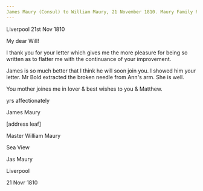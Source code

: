 ```yaml
---
James Maury (Consul) to William Maury, 21 November 1810. Maury Family Papers, Special Collections Research Center, Swem Library, College of William and Mary. Box 1b folder 36
---
```


Liverpool 21st Nov 1810

My dear Will!

I thank you for your letter which gives me the more pleasure for being so written as to flatter me with the continuance of your improvement.

James is so much better that I think he will soon join you. I showed him your letter. Mr Bold extracted the broken needle from Ann's arm. She is well.

You mother joines me in lover & best wishes to you & Matthew.

yrs affectionately

James Maury

[address leaf]

Master William Maury

Sea View

Jas Maury

Liverpool

21 Novr 1810